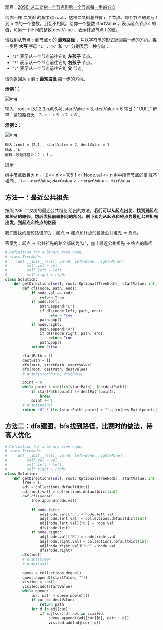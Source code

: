 题目：[2096. 从二叉树一个节点到另一个节点每一步的方向](https://leetcode-cn.com/problems/step-by-step-directions-from-a-binary-tree-node-to-another/)

给你一棵 二叉树 的根节点 root ，这棵二叉树总共有 n 个节点。每个节点的值为 1 到 n 中的一个整数，且互不相同。给你一个整数 startValue ，表示起点节点 s 的值，和另一个不同的整数 destValue ，表示终点节点 t 的值。

请找到从节点 `s` 到节点 `t` 的 **最短路径** ，并以字符串的形式返回每一步的方向。每一步用 **大写** 字母 `'L'` ，`'R'` 和 `'U'` 分别表示一种方向：

- `'L'` 表示从一个节点前往它的 **左孩子** 节点。
- `'R'` 表示从一个节点前往它的 **右孩子** 节点。
- `'U'` 表示从一个节点前往它的 **父** 节点。

请你返回从 `s` 到 `t` **最短路径** 每一步的方向。

**示例 1：**

![img](https://assets.leetcode.com/uploads/2021/11/15/eg1.png)

输入：root = [5,1,2,3,null,6,4], startValue = 3, destValue = 6
输出："UURL"
解释：最短路径为：3 → 1 → 5 → 2 → 6 。

**示例 2：**

![img](https://assets.leetcode.com/uploads/2021/11/15/eg2.png)

```
输入：root = [2,1], startValue = 2, destValue = 1
输出："L"
解释：最短路径为：2 → 1 。
```

提示：

树中节点数目为 n 。
2 <= n <= 105
1 <= Node.val <= n
树中所有节点的值 互不相同 。
1 <= startValue, destValue <= n
startValue != destValue

## 方法一：最近公共祖先

按照 236. 二叉树的最近公共祖先 给出的方法，**我们可以从起点出发，找到到起点和终点的路径，然后去掉前缀相同的部分。剩下即为从起点和终点的最近公共祖先出发，到起点和终点的路径**

我们要找的最短路径即为：起点 => 起点和终点的最近公共祖先 => 终点。

答案为：起点 => 公共祖先的路全部转为"U"，加上最近公共祖先 => 终点的路径

```python
# Definition for a binary tree node.
# class TreeNode:
#     def __init__(self, val=0, left=None, right=None):
#         self.val = val
#         self.left = left
#         self.right = right
class Solution:
    def getDirections(self, root: Optional[TreeNode], startValue: int, destValue: int) -> str:
        def dfs(node, path, end):
            if node.val == end:
                return True
            if node.left:
                path.append("L")
                if dfs(node.left, path, end):
                    return True
                path.pop()
            if node.right:
                path.append("R")
                if dfs(node.right, path, end):
                    return True
                path.pop()
            return False

        startPath = []
        destPath = []
        dfs(root, startPath, startValue)
        dfs(root, destPath, destValue)
        # print(startPath, destPath)

        point = 0
        while point < min(len(startPath), len(destPath)):
            if startPath[point] != destPath[point]:
                break
            point += 1
        # print(point)
        return "U" * (len(startPath)-point) + "".join(destPath[point:])

```

## 方法二：dfs建图，bfs找到路径，比赛时的做法，待高人优化

```python
# Definition for a binary tree node.
# class TreeNode:
#     def __init__(self, val=0, left=None, right=None):
#         self.val = val
#         self.left = left
#         self.right = right
class Solution:
    def getDirections(self, root: Optional[TreeNode], startValue: int, destValue: int) -> str:
        tree = []
        adj = collections.defaultdict()
        adj[root.val] = collections.defaultdict(int)
        def dfs(node):
            tree.append(node.val)
            
            if node.left:
                adj[node.val]["L"] = node.left.val
                adj[node.left.val] = collections.defaultdict(int)
                adj[node.left.val]["U"] = node.val
                dfs(node.left)
            if node.right:
                adj[node.val]["R"] = node.right.val
                adj[node.right.val] = collections.defaultdict(int)
                adj[node.right.val]["U"] = node.val
                dfs(node.right)
        dfs(root)
        # print(tree)
        # print(adj)
        
        queue = collections.deque()
        queue.append((startValue, ""))
        visited = set()
        visited.add(startValue)
        while queue:
            cur, path = queue.popleft()
            if cur == destValue:
                return path
            for d in adj[cur]:
                if adj[cur][d] not in visited:
                    queue.append((adj[cur][d], path + d))
                    visited.add(adj[cur][d])

```

